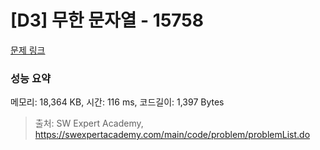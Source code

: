 # [D3] 무한 문자열 - 15758 

[문제 링크](https://swexpertacademy.com/main/code/problem/problemDetail.do?contestProbId=AYP5JmsqcngDFATW) 

### 성능 요약

메모리: 18,364 KB, 시간: 116 ms, 코드길이: 1,397 Bytes



> 출처: SW Expert Academy, https://swexpertacademy.com/main/code/problem/problemList.do